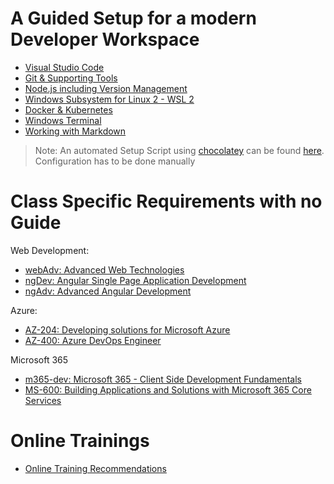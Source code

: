 # A Guided Setup for a modern Developer Workspace

-   [Visual Studio Code](./guided/code.md)
-   [Git & Supporting Tools](./guided/git.md)
-   [Node.js including Version Management](./guided/node.md)
-   [Windows Subsystem for Linux 2 - WSL 2](./guided/wsl.md)
-   [Docker & Kubernetes](./guided/docker.md)
-   [Windows Terminal](./guided/wt.md)
-   [Working with Markdown](./guided/markdown.md)

> Note: An automated Setup Script using [chocolatey](https://chocolatey.org/) can be found [here](./chocolatey/). Configuration has to be done manually

# Class Specific Requirements with no Guide

Web Development:

-   [webAdv: Advanced Web Technologies](./classes/webAdv.md)
-   [ngDev: Angular Single Page Application Development](./classes/ng-dev/)
-   [ngAdv: Advanced Angular Development](./classes/ng-adv/)

Azure:

-   [AZ-204: Developing solutions for Microsoft Azure](./classes/az204.md)
-   [AZ-400: Azure DevOps Engineer](./classes/az400.md)

Microsoft 365

-   [m365-dev: Microsoft 365 - Client Side Development Fundamentals](./classes/m365-dev/)
-   [MS-600: Building Applications and Solutions with Microsoft 365 Core Services](./classes/ms-600.md)

# Online Trainings

-   [Online Training Recommendations](./online/readme.md)
